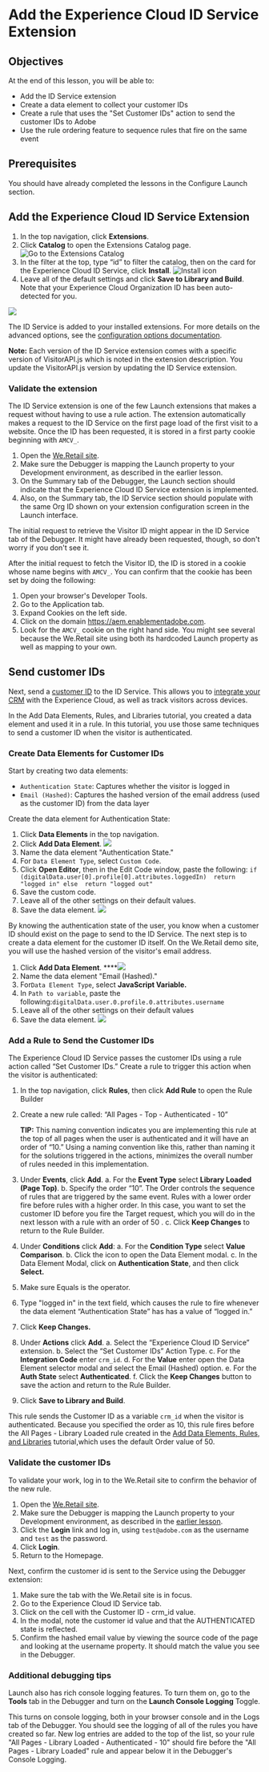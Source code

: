 # Add the Experience Cloud ID Service Extension

## Objectives

At the end of this lesson, you will be able to:

* Add the ID Service extension
* Create a data element to collect your customer IDs
* Create a rule that uses the "Set Customer IDs" action to send the customer IDs to Adobe
* Use the rule ordering feature to sequence rules that fire on the same event

## Prerequisites

 You should have already completed the lessons in the Configure Launch section.

## Add the Experience Cloud ID Service Extension

1. In the top navigation, click **Extensions**.
2. Click **Catalog** to open the Extensions Catalog page. ![Go to the Extensions Catalog](https://git.corp.adobe.com/pages/dwright/tutorial-test/assets/images/extensions-goToExtensionsCatalog.png)
3. In the filter at the top, type “id” to filter the catalog, then on the card for the Experience Cloud ID Service, click **Install**. ![Install icon](https://git.corp.adobe.com/pages/dwright/tutorial-test/assets/images/idservice-install.png)
4. Leave all of the default settings and click  **Save to Library and Build**.  Note that your Experience Cloud Organization ID has been auto-detected for you.

![](../../.gitbook/assets/idservice-save.png)

The ID Service is added to your installed extensions. For more details on the advanced options, see the [configuration options documentation](https://marketing.adobe.com/resources/help/en_US/mcvid/mcvid-function-vars.html).

**Note:** Each version of the ID Service extension comes with a specific version of VisitorAPI.js which is noted in the extension description. You update the VisitorAPI.js version by updating the ID Service extension.

### Validate the extension

The ID Service extension is one of the few Launch extensions that makes a request without having to use a rule action. The extension automatically makes a request to the ID Service on the first page load of the first visit to a website. Once the ID has been requested, it is stored in a first party cookie beginning with `AMCV_`.

1. Open the [We.Retail site](https://aem.enablementadobe.com/content/we-retail/us/en.html).
2. Make sure the Debugger is mapping the Launch property to your Development environment, as described in the earlier lesson.
3. On the Summary tab of the Debugger, the Launch section should indicate that the Experience Cloud ID Service extension is implemented.
4. Also, on the Summary tab, the ID Service section should populate with the same Org ID shown on your extension configuration screen in the Launch interface.

 The initial request to retrieve the Visitor ID might appear in the ID Service tab of the Debugger. It might have already been requested, though, so don't worry if you don't see it.

After the initial request to fetch the Visitor ID, the ID is stored in a cookie whose name begins with `AMCV_`. You can confirm that the cookie has been set by doing the following:

1. Open your browser's Developer Tools.
2. Go to the Application tab.
3. Expand Cookies on the left side.
4. Click on the domain https://aem.enablementadobe.com.
5. Look for the `AMCV_` cookie on the right hand side.  You might see several because the We.Retail site using both its hardcoded Launch property as well as mapping to your own.

## Send customer IDs

Next, send a [customer ID](https://marketing.adobe.com/resources/help/en_US/mcvid/mcvid-authenticated-state.html) to the ID Service. This allows you to [integrate your CRM](https://marketing.adobe.com/resources/help/en_US/mcloud/attributes.html) with the Experience Cloud, as well as track visitors across devices.

In the Add Data Elements, Rules, and Libraries tutorial, you created a data element and used it in a rule. In this tutorial, you use those same techniques to send a customer ID when the visitor is authenticated.

### Create Data Elements for Customer IDs

Start by creating two data elements:

* `Authentication State`: Captures whether the visitor is logged in 
* `Email (Hashed)`: Captures the hashed version of the email address \(used as the customer ID\) from the data layer

Create the data element for Authentication State:

1. Click **Data Elements** in the top navigation.
2. Click **Add Data Element**. ![](https://git.corp.adobe.com/pages/dwright/tutorial-test/assets/images/idservice-addDataElement1.png)
3. Name the data element "Authentication State."
4. For `Data Element Type`, select `Custom Code`.
5. Click **Open Editor**, then in the Edit Code window, paste the following: `if (digitalData.user[0].profile[0].attributes.loggedIn)  return "logged in" else  return "logged out"`
6. Save the custom code.
7. Leave all of the other settings on their default values.
8. Save the data element. ![](https://git.corp.adobe.com/pages/dwright/tutorial-test/assets/images/idservice-authenticationState.png)

By knowing the authentication state of the user, you know when a customer ID should exist on the page to send to the ID Service. The next step is to create a data element for the customer ID itself. On the We.Retail demo site, you will use the hashed version of the visitor's email address.

1. Click **Add Data Element**. ****![](https://git.corp.adobe.com/pages/dwright/tutorial-test/assets/images/idservice-addDataElement2.png)
2. Name the data element "Email \(Hashed\)."
3. For`Data Element Type`, select **JavaScript Variable.**
4. In `Path to variable`, paste the following:`digitalData.user.0.profile.0.attributes.username`
5. Leave all of the other settings on their default values
6. Save the data element. ![](https://git.corp.adobe.com/pages/dwright/tutorial-test/assets/images/idservice-emailHashed.png)

### Add a Rule to Send the Customer IDs

The Experience Cloud ID Service passes the customer IDs using a rule action called “Set Customer IDs.” Create a rule to trigger this action when the visitor is authenticated:

1.  In the top navigation, click **Rules**, then click **Add Rule** to open the Rule Builder
2. Create a new rule called: “All Pages - Top - Authenticated - 10”

   **TIP:** This naming convention indicates you are implementing this rule at the top of all pages when the user is authenticated and it will have an order of “10.” Using a naming convention like this, rather than naming it for the solutions triggered in the actions, minimizes the overall number of rules needed in this implementation.

3. Under **Events**, click **Add**. a. For the **Event Type** select **Library Loaded \(Page Top\)**.  b. Specify the order “10”. The Order controls the sequence of rules that are triggered by the same event. Rules with a lower order fire before rules with a higher order. In this case, you want to set the customer ID before you fire the Target request, which you will do in the next lesson with a rule with an order of 50 . c.  Click **Keep Changes** to return to the Rule Builder.
4.  Under **Conditions** click **Add**:  a.  For the **Condition Type** select **Value Comparison**.  b.  Click the icon to open the Data Element modal. c.  In the Data Element Modal, click on **Authentication State**, and then click **Select.**
5. Make sure Equals is the operator.
6. Type "logged in" in the text field, which causes the rule to fire whenever the data element “Authentication State” has has a value of “logged in.”
7. Click **Keep Changes.**
8.  Under **Actions** click **Add**.  a. Select the “Experience Cloud ID Service” extension.  b. Select the “Set Customer IDs” Action Type. c.  For the **Integration Code** enter `crm_id`. d.  For the **Value** enter open the Data Element selector modal and select the Email \(Hashed\) option. e.  For the **Auth State** select **Authenticated**. f.  Click the **Keep Changes** button to save the action and return to the Rule Builder.
9. Click **Save to Library and Build**.

This rule sends the Customer ID as a variable `crm_id` when the visitor is authenticated. Because you specified the order as 10, this rule fires before the All Pages - Library Loaded rule created in the [Add Data Elements, Rules, and Libraries](../general-launch-configuration-and-settings/add-data-elements-and-rules.md) tutorial,which uses the default Order value of 50.

### Validate the customer IDs

 To validate your work, log in to the We.Retail site to confirm the behavior of the new rule.

1.  Open the [We.Retail site](https://aem.enablementadobe.com/content/we-retail/us/en.html).
2. Make sure the Debugger is mapping the Launch property to your Development environment, as described in the [earlier lesson](https://docs-author-stg.corp.adobe.com/content/help/en/techmarketing-test/implementing-the-experience-cloud-in-websites-with-launch/configure-launch/launch-switch-environments.html).
3. Click the **Login** link and log in, using `test@adobe.com` as the username and `test` as the password.
4. Click **Login**.
5. Return to the Homepage.

Next, confirm the customer id is sent to the Service using the Debugger extension:

1. Make sure the tab with the We.Retail site is in focus.
2. Go to the Experience Cloud ID Service tab.
3. Click on the cell with the Customer ID - crm\_id value.
4. In the modal, note the customer id value and that the AUTHENTICATED state is reflected.
5. Confirm the hashed email value by viewing the source code of the page and looking at the username property. It should match the value you see in the Debugger.

### Additional debugging tips

Launch also has rich console logging features. To turn them on, go to the **Tools** tab in the Debugger and turn on the **Launch Console Logging** Toggle.

This turns on console logging, both in your browser console and in the Logs tab of the Debugger. You should see the logging of all of the rules you have created so far. New log entries are added to the top of the list, so your rule "All Pages - Library Loaded - Authenticated - 10" should fire before the "All Pages - Library Loaded" rule and appear below it in the Debugger's Console Logging.

